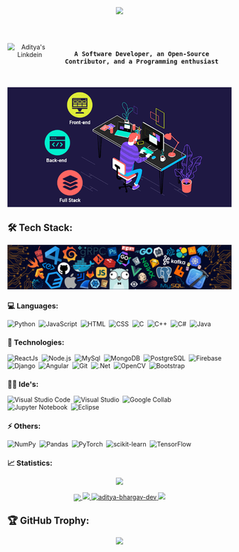 <p align="center">
<a href="https://github.com/Aditya-Bhargav-dev">
  <img src="https://media.licdn.com/dms/image/D5616AQHlQT_0GfDiMw/profile-displaybackgroundimage-shrink_350_1400/0/1718283225489?e=1724284800&v=beta&t=Z-1JOzesdDYZSaw8I6FjgprLtFK-TOLbww9XEvR5EFU"/>
</a>
</p>
<br><br>
<p align="center"> <a href="https://www.linkedin.com/in/aditya-bhargav/">
  <img align="left" alt="Aditya's Linkdein" width="100px" src="https://img.shields.io/badge/Linkedin-0A66C2?style=flat&logo=Linkedin&logoColor=white" />
</a>
</p>

## <p align="center">
<h4 align="center"><samp>A Software Developer, an Open-Source Contributor, and a Programming enthusiast </samp></h4></p>

<br>

<p align="center">
  <img src="/static/stack.gif">           
</p>

## 🛠 Tech Stack:

<p align="center">
  <img src="/static/tools.png">             
</p>

### 💻 Languages:


![Python](https://img.shields.io/badge/-Python-05122A?style=flat&logo=python)&nbsp;
![JavaScript](https://img.shields.io/badge/-JavaScript-05122A?style=flat&logo=javascript)&nbsp;
![HTML](https://img.shields.io/badge/-Html-05122A?style=flat&logo=html)&nbsp;
![CSS](https://img.shields.io/badge/-Css-05122A?style=flat&logo=css)&nbsp;
![C](https://img.shields.io/badge/-C-05122A?style=flat&logo=C&logoColor=00599C)&nbsp;
![C++](https://img.shields.io/badge/-C++-05122A?style=flat&logo=C%2B%2B&logoColor=00599C)&nbsp;
![C#](https://img.shields.io/badge/C%23-239120?style=flat&logo=c-sharp&logoColor=white)&nbsp;
![Java](https://img.shields.io/badge/-Java-05122A?style=flat&logo=java&logoColor=00599C)&nbsp;


### 🚀 Technologies:

![ReactJs](https://img.shields.io/badge/-React-05122A?style=flat&logo=react)&nbsp;
![Node.js](https://img.shields.io/badge/-Node.js-05122A?style=flat&logo=node.js)&nbsp;
![MySql](https://img.shields.io/badge/-Mysql-05122A?style=flat&logo=mysql)&nbsp;
![MongoDB](https://img.shields.io/badge/-MongoDB-05122A?style=flat&logo=mongodb)&nbsp;
![PostgreSQL](https://img.shields.io/badge/-PostgreSQL-05122A?style=flat&logo=postgresql)&nbsp;
![Firebase](https://img.shields.io/badge/-Firebase-05122A?style=flat&logo=firebase)&nbsp;
![Django](https://img.shields.io/badge/-Django-05122A?style=flat&logo=django)&nbsp;
![Angular](https://img.shields.io/badge/-Flask-05122A?style=flat&logo=angular)&nbsp;
![Git](https://img.shields.io/badge/-Git-05122A?style=flat&logo=git)&nbsp;
![.Net](https://img.shields.io/badge/.NET-5C2D91?style=flat&logo=.net)&nbsp;
![OpenCV](https://img.shields.io/badge/opencv-%23white.svg?style=flat&logo=opencv)&nbsp;
![Bootstrap](https://img.shields.io/badge/-Bootstrap-05122A?style=flat&logo=bootstrap)&nbsp;

### 👩‍💻 Ide's:

![Visual Studio Code](https://img.shields.io/badge/Visual_Studio_Code-0078D4?style=flat&logo=visual%20studio%20code&logoColor=white)&nbsp;
![Visual Studio](https://img.shields.io/badge/Visual_Studio-5C2D91?style=flat&logo=visual%20studio&logoColor=white)&nbsp;
![Google Collab](https://img.shields.io/badge/Colab-F9AB00?style=flat&logo=googlecolab&color=525252)&nbsp;
![Jupyter Notebook](https://img.shields.io/badge/jupyter-%23FA0F00.svg?style=flat&logo=jupyter)&nbsp;
![Eclipse](https://img.shields.io/badge/Eclipse-2C2255?style=flat&logo=eclipse&logoColor=white)&nbsp;

### ⚡ Others:
![NumPy](https://img.shields.io/badge/numpy-%23013243.svg?style=flat&logo=numpy&logoColor=white)&nbsp;
![Pandas](https://img.shields.io/badge/pandas-%23150458.svg?style=flat&logo=pandas&logoColor=white)&nbsp;
![PyTorch](https://img.shields.io/badge/PyTorch-%23EE4C2C.svg?style=flat&logo=PyTorch&logoColor=white)&nbsp;
![scikit-learn](https://img.shields.io/badge/scikit--learn-%23F7931E.svg?style=flat&logo=scikit-learn&logoColor=white)&nbsp;
![TensorFlow](https://img.shields.io/badge/TensorFlow-%23FF6F00.svg?style=flat&logo=TensorFlow&logoColor=white)&nbsp;

### 📈 Statistics:

<p align="center">
<a href="https://leetcode.com/Aditya_Bhargav">
<img width="40%" src="https://leetcode.card.workers.dev/Aditya_Bhargav?theme=dark&font=baloo&extension=null&border=2&border_radius=8">
</a>
</p>

<p align="center">
  <a href="https://github.com/Aditya-Bhargav-dev">
    <img align="center" src="https://github-profile-summary-cards.vercel.app/api/cards/profile-details?username=Aditya-Bhargav-dev&theme=github_dark" />
    <img src="https://github-readme-stats.vercel.app/api?username=Aditya-Bhargav-dev&show_icons=true&theme=github_dark&hide_border=true" />
    <img src="https://github-readme-streak-stats.herokuapp.com/?user=aditya-bhargav-dev&show_icons=true&theme=github_dark&hide_border=true" alt="aditya-bhargav-dev" />    
    <img src="https://github-readme-stats.vercel.app/api/top-langs/?username=Aditya-Bhargav-dev&show_icons=true&theme=github_dark&hide_border=true"/>
</a>
</p>


## 🏆 GitHub Trophy:
<p align="center">
<a href="https://github.com/Aditya-Bhargav-dev/">
  <img width=800 src="https://github-profile-trophy.vercel.app/?username=Aditya-Bhargav-dev&column=8&theme=onedark&no-frame=true&no-bg=true"/>
</a>
</p>
